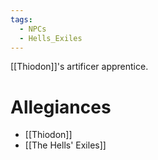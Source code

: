 ```yaml
---
tags:
  - NPCs
  - Hells_Exiles
---
```

[[Thiodon]]'s artificer apprentice.
# Allegiances
- [[Thiodon]]
- [[The Hells' Exiles]]